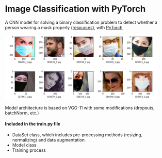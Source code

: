 # Image Classification with PyTorch
A CNN model for solving a binary classification problem to detect whether a person wearing a mask properly [(resources)](https://www.who.int/emergencies/diseases/novel-coronavirus-2019/advice-for-public/when-and-how-to-use-masks), with [PyTorch](https://pytorch.org/) 


![](https://github.com/uriMen/image-classification-with-pytorch/blob/main/img/sample_imgs.png?raw=true)


Model architecture is based on VGG-11 with some modifications (dropouts, batchNorm, etc.)

#### Included in the train.py file
- DataSet class, which includes pre-processing methods (resizing, normalizing) and data augmentation.
- Model class
- Training process

